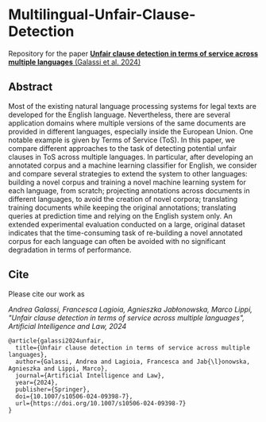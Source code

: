 # Multilingual-Unfair-Clause-Detection

Repository for the paper [**Unfair clause detection in terms of service across multiple languages** (Galassi et al. 2024)](https://doi.org/10.1007/s10506-024-09398-7)

## Abstract
Most of the existing natural language processing systems for legal texts are developed for the English language. Nevertheless, there are several application domains where multiple versions of the same documents are provided in different languages, especially inside the European Union. One notable example is given by Terms of Service (ToS). In this paper, we compare different approaches to the task of detecting potential unfair clauses in ToS across multiple languages. In particular, after developing an annotated corpus and a machine learning classifier for English, we consider and compare several strategies to extend the system to other languages: building a novel corpus and training a novel machine learning system for each language, from scratch; projecting annotations across documents in different languages, to avoid the creation of novel corpora; translating training documents while keeping the original annotations; translating queries at prediction time and relying on the English system only. An extended experimental evaluation conducted on a large, original dataset indicates that the time-consuming task of re-building a novel annotated corpus for each language can often be avoided with no significant degradation in terms of performance.

## Cite

Please cite our work as

*Andrea Galassi, Francesca Lagioia, Agnieszka Jabłonowska, Marco Lippi, "Unfair clause detection in terms of service across multiple languages", Artificial Intelligence and Law, 2024*

```
@article{galassi2024unfair,
  title={Unfair clause detection in terms of service across multiple languages},
  author={Galassi, Andrea and Lagioia, Francesca and Jab{\l}onowska, Agnieszka and Lippi, Marco},
  journal={Artificial Intelligence and Law},
  year={2024},
  publisher={Springer},
  doi={10.1007/s10506-024-09398-7},
  url={https://doi.org/10.1007/s10506-024-09398-7}
}
```
